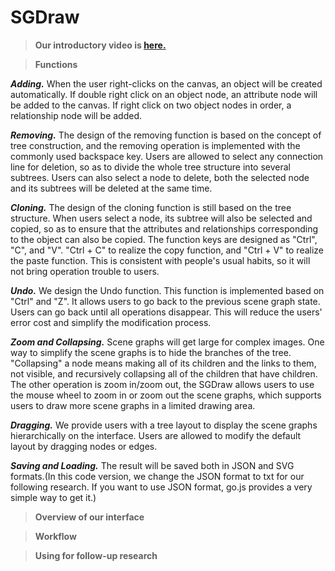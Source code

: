 # SGDraw

>**Our introductory video is [here.](https://www.youtube.com/watch?v=acy0SNLfahg&lc=UgyolK17UbvOUGuEFE94AaABAg)**

>**Functions**

***Adding.*** When the user right-clicks on the canvas, an object will be created automatically. If double right click on an object node, an attribute node will be added to the canvas. If right click on two object nodes in order, a relationship node will be added.

***Removing.*** The design of the removing function is based on the concept of tree construction, and the removing operation is implemented with the commonly used backspace key. Users are allowed to select any connection line for deletion, so as to divide the whole tree structure into several subtrees. Users can also select a node to delete, both the selected node and its subtrees will be deleted at the same time.

***Cloning.*** The design of the cloning function is still based on the tree structure. When users select a node, its subtree will also be selected and copied, so as to ensure that the attributes and relationships corresponding to the object can also be copied. The function keys are designed as "Ctrl", "C", and "V". "Ctrl + C" to realize the copy function, and "Ctrl + V" to realize the paste function. This is consistent with people's usual habits, so it will not bring operation trouble to users.

***Undo.*** We design the Undo function. This function is implemented based on "Ctrl" and "Z". It allows users to go back to the previous scene graph state. Users can go back until all operations disappear. This will reduce the users' error cost and simplify the modification process.

***Zoom and Collapsing.*** Scene graphs will get large for complex images. One way to simplify the scene graphs is to hide the branches of the tree. "Collapsing" a node means making all of its children and the links to them, not visible, and recursively collapsing all of the children that have children. The other operation is zoom in/zoom out, the SGDraw allows users to use the mouse wheel to zoom in or zoom out the scene graphs, which supports users to draw more scene graphs in a limited drawing area.

***Dragging.*** We provide users with a tree layout to display the scene graphs hierarchically on the interface. Users are allowed to modify the default layout by dragging nodes or edges.

***Saving and Loading.*** The result will be saved both in JSON and SVG formats.(In this code version, we change the JSON format to txt for our following research. If you want to use JSON format, go.js provides a very simple way to get it.)

>**Overview of our interface**

>**Workflow**

>**Using for follow-up research**
